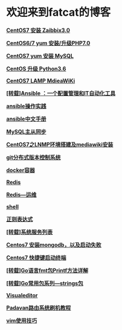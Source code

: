 
<h1 id="欢迎来到fatcat的博客">欢迎来到fatcat的博客</h1>

<p><a href="https://fatcatsk.github.io/CentOS7%20%E5%AE%89%E8%A3%85%20Zaibbix3.0.html" target="_blank"><strong>CentOS7 安装 Zaibbix3.0</strong></a>
  
<p><a href="https://fatcatsk.github.io/CentOS%20yum%20%E5%8D%87%E7%BA%A7PHP7.0.html" target="_blank"><strong>CentOS6/7 yum 安装/升级PHP7.0</strong></a>
 
<p><a href="https://fatcatsk.github.io/CentOS7%20yum%20%E5%AE%89%E8%A3%85%20MySQL.html" target="_blank"><strong>CentOS7 yum 安装 MySQL</strong></a>
  
<p><a href="https://fatcatsk.github.io/CentOS%20%E5%8D%87%E7%BA%A7%20Python3.6.html" target="_blank"><strong>CentOS 升级 Python3.6</strong></a>
<p><a href="https://fatcatsk.github.io/CentOS7%20LAMP%20mediawiki.html" target="_blank"><strong>CentOS7 LAMP MdieaWiKi</strong></a>
<p><a href="https://fatcatsk.github.io/[%E8%BD%AC%E8%BD%BD]Ansible%20%EF%BC%9A%E4%B8%80%E4%B8%AA%E9%85%8D%E7%BD%AE%E7%AE%A1%E7%90%86%E5%92%8CIT%E8%87%AA%E5%8A%A8%E5%8C%96%E5%B7%A5%E5%85%B7.html" target="_blank"><strong>[转载]Ansible ：一个配置管理和IT自动化工具</strong></a>
<p><a href="https://fatcatsk.github.io/ansible%E6%93%8D%E4%BD%9C%E5%AE%9E%E8%B7%B5.html" target="_blank"><strong>ansible操作实践</strong></a>
<p><a href="https://fatcatsk.github.io/Ansible%E4%B8%AD%E6%96%87%E6%89%8B%E5%86%8C.html" target="_blank"><strong>ansible中文手册</strong></a>
<p><a href="https://fatcatsk.github.io/MySQL%E4%B8%BB%E4%BB%8E%E5%90%8C%E6%AD%A5.html" target="_blank"><strong>MySQL主从同步</strong></a>
<p><a href="https://fatcatsk.github.io/CentOS7_LNMP_mediawiki.html" target="_blank"><strong>CentOS7之LNMP环境搭建及mediawiki安装</strong></a>
<p><a href="https://fatcatsk.github.io/git.html" target="_blank"><strong>git分布式版本控制系统</strong></a>
<p><a href="https://fatcatsk.github.io/docker.html" target="_blank"><strong>docker容器</strong></a>
<p><a href="https://fatcatsk.github.io/redis.html" target="_blank"><strong>Redis</strong></a>
<p><a href="https://fatcatsk.github.io/redis2.html" target="_blank"><strong>Redis—运维</strong></a>
<p><a href="https://fatcatsk.github.io/shell.html" target="_blank"><strong>shell</strong></a>
<p><a href="https://fatcatsk.github.io/regular%20expression.html" target="_blank"><strong>正则表达式</strong></a>
<p><a href="https://fatcatsk.github.io/systemdaemon.html" target="_blank"><strong>[转载]系统服务列表</strong></a>
<p><a href="https://fatcatsk.github.io/mongodbinstall.html" target="_blank"><strong>Centos7 安装mongodb，以及启动失败</strong></a>
<p><a href="https://fatcatsk.github.io/shortcuts.html" target="_blank"><strong>Centos7 快捷键启动终端</strong></a>
<p><a href="https://fatcatsk.github.io/go%20fmt%20printf.html" target="_blank"><strong>[转载]Go语言fmt包Printf方法详解</strong></a>
<p><a href="https://fatcatsk.github.io/string.html" target="_blank"><strong>[转载]Go常用包系列—strings包</strong></a>
<p><a href="https://fatcatsk.github.io/VisualEditor.html" target="_blank"><strong>Visualeditor</strong></a>
<p><a href="https://fatcatsk.github.io/Padavan.html" target="_blank"><strong>Padavan路由系统刷机教程</strong></a>
<p><a href="https://fatcatsk.github.io/vim.html" target="_blank"><strong>vim使用技巧</strong></a>
